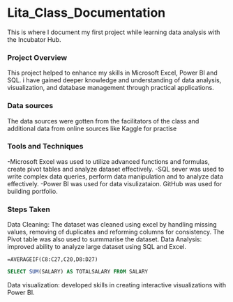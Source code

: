 # Lita_Class_Documentation
This is where I document my first project while learning data analysis with the Incubator Hub. 

### Project Overview
This project helped to enhance my skills in Microsoft Excel, Power BI and SQL. i have gained deeper knowledge and understanding of data analysis, visualization, and database management through practical applications.

### Data sources
The data sources were gotten from the facilitators of the class and additional data from online sources like Kaggle for practise

### Tools and Techniques
-Microsoft Excel was used to utilize advanced functions and formulas, create pivot tables and analyze dataset effectively.
-SQL sever was used to write complex data queries, perform data manipulation and to analyze data effectively.
-Power BI was used for data visulizataion.
GitHub was used for building portfolio.

### Steps Taken
Data Cleaning: The dataset was cleaned using excel by handling missing values, removing of duplicates and reforming columns for consistency. The Pivot table was also used to surmmarise the dataset.
Data Analysis: improved ability to analyze large dataset using SQL and Excel.
```Excel
=AVERAGEIF(C8:C27,C20,D8:D27)
```

```SQL
SELECT SUM(SALARY) AS TOTALSALARY FROM SALARY
```

Data visualization:  developed skills in creating interactive visualizations with Power BI.
